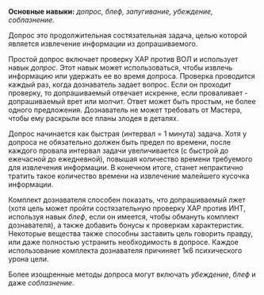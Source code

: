 **Основные навыки:** *допрос, блеф, запугивание, убеждение, соблазнение.*

Допрос это продолжительная состязательная задача, целью которой является извлечение информации из допрашиваемого.

Простой допрос включает проверку ХАР против ВОЛ и использует навык *допрос*. Этот навык может использоваться, чтобы извлечь информацию или удержать ее во время допроса. Проверка проводится каждый раз, когда дознаватель задает вопрос. Если он проходит проверку, то допрашиваемый отвечает искренне, если проваливает - допрашиваемый врет или молчит. Ответ может быть простым, не более одного предложения. Дознаватель не может требовать от Мастера, чтобы ему раскрыли все планы злодея в деталях.

Допрос начинается как быстрая (интервал = 1 минута) задача. Хотя у допроса не обязательно должен быть предел по времени, после каждого провала интервал задачи увеличивается (с быстрой до ежечасной до ежедневной), повышая количество времени требуемого для извлечения информации. В конечном итоге, станет непрактично тратить такое количество времени на извлечение малейшего кусочка информации.

Комплект дознавателя способен показать, что допрашиваемый лжет (хотя цель может пройти состязательную проверку ХАР против ИНТ, используя навык *блеф*, если он имеется, чтобы обмануть комплект дознавателя), а также добавить бонусы к проверкам характеристик. Некоторые вещества также способны заставить цель говорить правду, или даже полностью устранить необходимость в допросе. Каждое использование комплекта дознавателя причиняет 1к6 психического урона цели.

Более изощренные методы допроса могут включать *убеждение*, *блеф* и даже *соблазнение*.